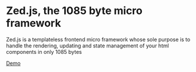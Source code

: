 # Zed.js, the 1085 byte micro framework

Zed.js is a templateless frontend micro framework whose sole purpose is to handle the rendering, updating and state management of your html components in only 1085 bytes

[Demo](https://paul-browne.github.io/Zed-framework/)